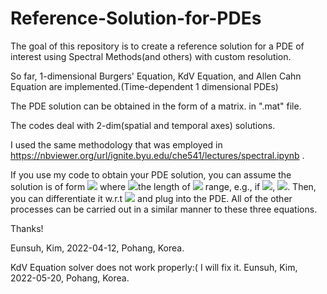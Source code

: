 # Reference-Solution-for-PDEs
The goal of this repository is to create a reference solution for a PDE of interest using Spectral Methods(and others) with custom resolution.

So far, 1-dimensional Burgers' Equation, KdV Equation, and Allen Cahn Equation are implemented.(Time-dependent 1 dimensional PDEs)

The PDE solution can be obtained in the form of a matrix. in ".mat" file. 

The codes deal with 2-dim(spatial and temporal axes) solutions.

I used the same methodology that was employed in https://nbviewer.org/url/ignite.byu.edu/che541/lectures/spectral.ipynb .

If you use my code to obtain your PDE solution, you can assume the solution is of form <img src="https://render.githubusercontent.com/render/math?math=u(x,t)=\sum_{n=-\frac{N}{2}+ 1}^{\frac{N}{2}}\hat{u}_n(t)e^{\frac{2\pi i n x}{L}}"> where <img src="https://render.githubusercontent.com/render/math?math=L =">the length of <img src="https://render.githubusercontent.com/render/math?math=x"> range, e.g., if <img src="https://render.githubusercontent.com/render/math?math=x\in[-1,1]">, <img src="https://render.githubusercontent.com/render/math?math=L = 1-(-1)=2">. Then, you can differentiate it w.r.t <img src="https://render.githubusercontent.com/render/math?math=x"> and plug into the PDE. All of the other processes can be carried out in a similar manner to these three equations.

Thanks!

Eunsuh, Kim, 2022-04-12, Pohang, Korea.

KdV Equation solver does not work properly:( I will fix it.
Eunsuh, Kim, 2022-05-20, Pohang, Korea.
